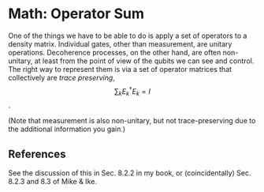 # Math: Operator Sum #

One of the things we have to be able to do is apply a set of operators
to a density matrix.  Individual gates, other than measurement, are
unitary operations.  Decoherence processes, on the other hand, are
often non-unitary, at least from the point of view of the qubits we
can see and control.  The right way to represent them is via a set of
operator matrices that collectively are _trace preserving_,
$$\sum_{k}E_k^\dagger E_k = I$$.

(Note that measurement is also non-unitary, but not trace-preserving
due to the additional information you gain.)

## References ##

See the discussion of this in Sec. 8.2.2 in my book, or
(coincidentally) Sec. 8.2.3 and 8.3 of Mike & Ike.
